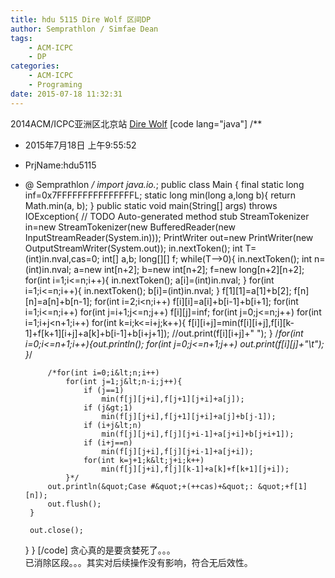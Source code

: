 ```yaml
---
title: hdu 5115 Dire Wolf 区间DP
author: Semprathlon / Simfae Dean
tags:
	- ACM-ICPC
	- DP
categories:
	- ACM-ICPC
	- Programing
date: 2015-07-18 11:32:31
---
```

2014ACM/ICPC亚洲区北京站
[Dire Wolf](http://acm.hdu.edu.cn/showproblem.php?pid=5115)
[code lang="java"]
/**
 * 2015年7月18日 上午9:55:52
 * PrjName:hdu5115
 * @ Semprathlon
 */
import java.io.*;
public class Main {
    final static long inf=0x7FFFFFFFFFFFFFFFL;
    static long min(long a,long b){
        return Math.min(a, b);
    }
    public static void main(String[] args)  throws IOException{
        // TODO Auto-generated method stub
        StreamTokenizer in=new StreamTokenizer(new BufferedReader(new InputStreamReader(System.in)));
        PrintWriter out=new PrintWriter(new OutputStreamWriter(System.out));
        in.nextToken();
        int T=(int)in.nval,cas=0;
        int[] a,b;
        long[][] f;
        while(T--&gt;0){
            in.nextToken();
            int n=(int)in.nval;
            a=new int[n+2];
            b=new int[n+2];
            f=new long[n+2][n+2];
            for(int i=1;i&lt;=n;i++){
                in.nextToken();
                a[i]=(int)in.nval;
            }
            for(int i=1;i&lt;=n;i++){
                in.nextToken();
                b[i]=(int)in.nval;
            }
            f[1][1]=a[1]+b[2];
            f[n][n]=a[n]+b[n-1];
            for(int i=2;i&lt;n;i++)
                f[i][i]=a[i]+b[i-1]+b[i+1];
            for(int i=1;i&lt;=n;i++)
                for(int j=i+1;j&lt;=n;j++)
                    f[i][j]=inf;
            for(int j=0;j&lt;=n;j++)
                for(int i=1;i+j&lt;n+1;i++)
                    for(int k=i;k&lt;=i+j;k++){
                        f[i][i+j]=min(f[i][i+j],f[i][k-1]+f[k+1][i+j]+a[k]+b[i-1]+b[i+j+1]);
                        //out.print(f[i][i+j]+&quot; &quot;);
                    }
            /*for(int i=0;i&lt;=n+1;i++){out.println();
                for(int j=0;j&lt;=n+1;j++)
                    out.print(f[i][j]+&quot;\t&quot;);    
            }*/
                        
            
            /*for(int i=0;i&lt;n;i++)
                for(int j=1;j&lt;n-i;j++){
                    if (j==1)
                        min(f[j][j+i],f[j+1][j+i]+a[j]);
                    if (j&gt;1)
                        min(f[j][j+i],f[j+1][j+i]+a[j]+b[j-1]);
                    if (i+j&lt;n)
                        min(f[j][j+i],f[j][j+i-1]+a[j+i]+b[j+i+1]);
                    if (i+j==n)
                        min(f[j][j+i],f[j][j+i-1]+a[j+i]);
                    for(int k=j+1;k&lt;j+i;k++)
                        min(f[j][j+i],f[j][k-1]+a[k]+f[k+1][j+i]);
                }*/
            out.println(&quot;Case #&quot;+(++cas)+&quot;: &quot;+f[1][n]);
            out.flush();
        }
        
        out.close();
    }
}
[/code]
贪心真的是要贪婪死了。。。   
已消除区段。。。其实对后续操作没有影响，符合无后效性。